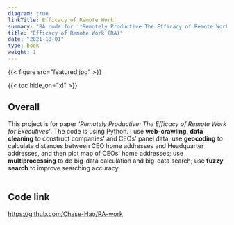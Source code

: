 ```yaml
---
diagram: true
linkTitle: Efficacy of Remote Work
summary: "RA code for '*Remotely Productive The Efficacy of Remote Work for Executives*'"
title: "Efficacy of Remote Work (RA)"
date: "2021-10-01"
type: book
weight: 1
---
```


{{< figure src="featured.jpg" >}}

{{< toc hide_on="xl" >}}
 
## Overall

This project is for paper *'Remotely Productive: The Efficacy of Remote Work for Executives'*. The code is using Python.
I use **web-crawling**, **data cleaning** to construct companies' and CEOs' panel data; use **geocoding** to calculate distances between CEO home addresses and Headquarter addresses, and then plot map of CEOs' home addresses; 
use **multiprocessing** to do big-data calculation and big-data search; use **fuzzy search** to improve searching accuracy. 
<br></br>
## Code link

<u>https://github.com/Chase-Hao/RA-work</u>
<br></br>





